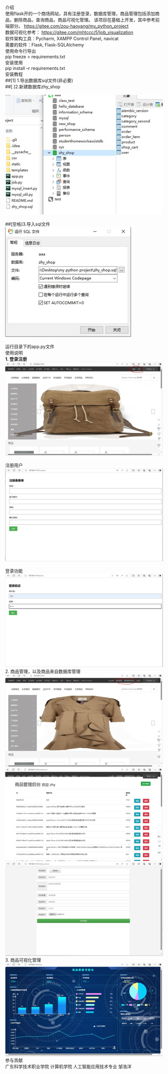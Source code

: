 介绍
<br>
使用flask开的一个商场网站，具有注册登录，数据库管理，商品管理包括添加商品，删除商品，查询商品，商品可视化管理。
该项目在基础上开发，其中参考前端部分。
https://gitee.com/zou-haoyang/my_python_project
<br>
数据可视化参考：
https://gitee.com/mhtccc/51job_visualization
<br>
软件架构工具：Pycharm, XAMPP Control Panel, navicat
<br>
需要的软件：Flask, Flask-SQLAlchemy
<br>
使用命令行导出
<br>
pip freeze > requirements.txt
<br>
安装使用
<br>
pip install –r requirements.txt
<br>
安装教程
<br>
##[1]
1.导出数据库sql文件(非必要)
<br>
##[ ]2.新建数据库zhy_shop
<br>  
<img src="static/md_img/1.JPG">
<br>  
##[空格]3.导入sql文件
 <br>
<img src="static/md_img/2.JPG">  
<br>
运行目录下的app.py文件
<br>
使用说明
<br>
**1.	登录注册**
<br>
<img src="static/md_img/5.JPG">  
<br>
注册用户
<br>
<img src="static/md_img/3.JPG">  
<br>
登录功能
<br>
<img src="static/md_img/4.JPG">
<br>
2.	商品管理，以及商品来自数据库管理
<br>
<img src="static/md_img/6.JPG">
<img src="static/md_img/7.JPG">
<img src="static/md_img/8.JPG">
<br>
3.	商品可视化管理
<br>
<img src="static/md_img/9.JPG">
<br>
参与贡献
<br>
广东科学技术职业学院 计算机学院 人工智能应用技术专业 邹浩洋

